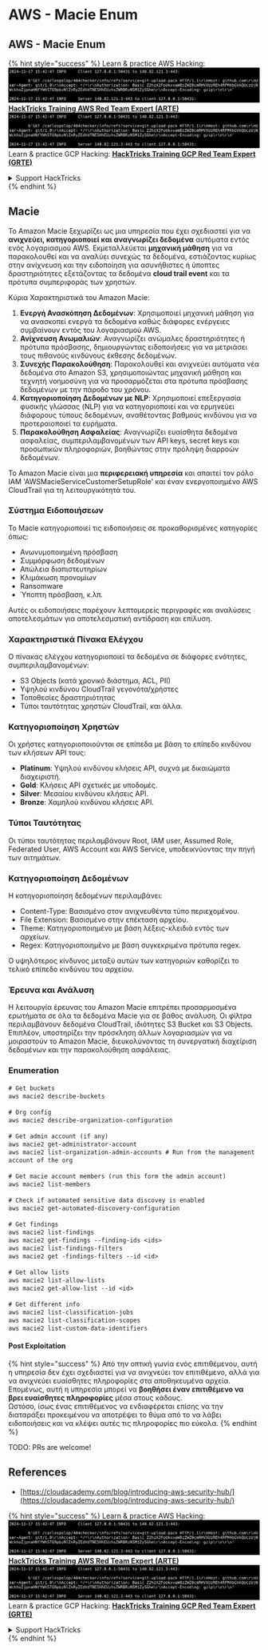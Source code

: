 # AWS - Macie Enum

## AWS - Macie Enum

{% hint style="success" %}
Learn & practice AWS Hacking:<img src="../../../../.gitbook/assets/image (1).png" alt="" data-size="line">[**HackTricks Training AWS Red Team Expert (ARTE)**](https://training.hacktricks.xyz/courses/arte)<img src="../../../../.gitbook/assets/image (1).png" alt="" data-size="line">\
Learn & practice GCP Hacking: <img src="../../../../.gitbook/assets/image (2).png" alt="" data-size="line">[**HackTricks Training GCP Red Team Expert (GRTE)**<img src="../../../../.gitbook/assets/image (2).png" alt="" data-size="line">](https://training.hacktricks.xyz/courses/grte)

<details>

<summary>Support HackTricks</summary>

* Check the [**subscription plans**](https://github.com/sponsors/carlospolop)!
* **Join the** 💬 [**Discord group**](https://discord.gg/hRep4RUj7f) or the [**telegram group**](https://t.me/peass) or **follow** us on **Twitter** 🐦 [**@hacktricks\_live**](https://twitter.com/hacktricks\_live)**.**
* **Share hacking tricks by submitting PRs to the** [**HackTricks**](https://github.com/carlospolop/hacktricks) and [**HackTricks Cloud**](https://github.com/carlospolop/hacktricks-cloud) github repos.

</details>
{% endhint %}

## Macie

Το Amazon Macie ξεχωρίζει ως μια υπηρεσία που έχει σχεδιαστεί για να **ανιχνεύει, κατηγοριοποιεί και αναγνωρίζει δεδομένα** αυτόματα εντός ενός λογαριασμού AWS. Εκμεταλλεύεται **μηχανική μάθηση** για να παρακολουθεί και να αναλύει συνεχώς τα δεδομένα, εστιάζοντας κυρίως στην ανίχνευση και την ειδοποίηση για ασυνήθιστες ή ύποπτες δραστηριότητες εξετάζοντας τα δεδομένα **cloud trail event** και τα πρότυπα συμπεριφοράς των χρηστών.

Κύρια Χαρακτηριστικά του Amazon Macie:

1. **Ενεργή Ανασκόπηση Δεδομένων**: Χρησιμοποιεί μηχανική μάθηση για να ανασκοπεί ενεργά τα δεδομένα καθώς διάφορες ενέργειες συμβαίνουν εντός του λογαριασμού AWS.
2. **Ανίχνευση Ανωμαλιών**: Αναγνωρίζει ανώμαλες δραστηριότητες ή πρότυπα πρόσβασης, δημιουργώντας ειδοποιήσεις για να μετριάσει τους πιθανούς κινδύνους έκθεσης δεδομένων.
3. **Συνεχής Παρακολούθηση**: Παρακολουθεί και ανιχνεύει αυτόματα νέα δεδομένα στο Amazon S3, χρησιμοποιώντας μηχανική μάθηση και τεχνητή νοημοσύνη για να προσαρμόζεται στα πρότυπα πρόσβασης δεδομένων με την πάροδο του χρόνου.
4. **Κατηγοριοποίηση Δεδομένων με NLP**: Χρησιμοποιεί επεξεργασία φυσικής γλώσσας (NLP) για να κατηγοριοποιεί και να ερμηνεύει διάφορους τύπους δεδομένων, αναθέτοντας βαθμούς κινδύνου για να προτεραιοποιεί τα ευρήματα.
5. **Παρακολούθηση Ασφαλείας**: Αναγνωρίζει ευαίσθητα δεδομένα ασφαλείας, συμπεριλαμβανομένων των API keys, secret keys και προσωπικών πληροφοριών, βοηθώντας στην πρόληψη διαρροών δεδομένων.

Το Amazon Macie είναι μια **περιφερειακή υπηρεσία** και απαιτεί τον ρόλο IAM 'AWSMacieServiceCustomerSetupRole' και έναν ενεργοποιημένο AWS CloudTrail για τη λειτουργικότητά του.

### Σύστημα Ειδοποιήσεων

Το Macie κατηγοριοποιεί τις ειδοποιήσεις σε προκαθορισμένες κατηγορίες όπως:

* Ανωνυμοποιημένη πρόσβαση
* Συμμόρφωση δεδομένων
* Απώλεια διαπιστευτηρίων
* Κλιμάκωση προνομίων
* Ransomware
* Ύποπτη πρόσβαση, κ.λπ.

Αυτές οι ειδοποιήσεις παρέχουν λεπτομερείς περιγραφές και αναλύσεις αποτελεσμάτων για αποτελεσματική αντίδραση και επίλυση.

### Χαρακτηριστικά Πίνακα Ελέγχου

Ο πίνακας ελέγχου κατηγοριοποιεί τα δεδομένα σε διάφορες ενότητες, συμπεριλαμβανομένων:

* S3 Objects (κατά χρονικό διάστημα, ACL, PII)
* Υψηλού κινδύνου CloudTrail γεγονότα/χρήστες
* Τοποθεσίες δραστηριότητας
* Τύποι ταυτότητας χρηστών CloudTrail, και άλλα.

### Κατηγοριοποίηση Χρηστών

Οι χρήστες κατηγοριοποιούνται σε επίπεδα με βάση το επίπεδο κινδύνου των κλήσεων API τους:

* **Platinum**: Υψηλού κινδύνου κλήσεις API, συχνά με δικαιώματα διαχειριστή.
* **Gold**: Κλήσεις API σχετικές με υποδομές.
* **Silver**: Μεσαίου κινδύνου κλήσεις API.
* **Bronze**: Χαμηλού κινδύνου κλήσεις API.

### Τύποι Ταυτότητας

Οι τύποι ταυτότητας περιλαμβάνουν Root, IAM user, Assumed Role, Federated User, AWS Account και AWS Service, υποδεικνύοντας την πηγή των αιτημάτων.

### Κατηγοριοποίηση Δεδομένων

Η κατηγοριοποίηση δεδομένων περιλαμβάνει:

* Content-Type: Βασισμένο στον ανιχνευθέντα τύπο περιεχομένου.
* File Extension: Βασισμένο στην επέκταση αρχείου.
* Theme: Κατηγοριοποιημένο με βάση λέξεις-κλειδιά εντός των αρχείων.
* Regex: Κατηγοριοποιημένο με βάση συγκεκριμένα πρότυπα regex.

Ο υψηλότερος κίνδυνος μεταξύ αυτών των κατηγοριών καθορίζει το τελικό επίπεδο κινδύνου του αρχείου.

### Έρευνα και Ανάλυση

Η λειτουργία έρευνας του Amazon Macie επιτρέπει προσαρμοσμένα ερωτήματα σε όλα τα δεδομένα Macie για σε βάθος ανάλυση. Οι φίλτρα περιλαμβάνουν δεδομένα CloudTrail, ιδιότητες S3 Bucket και S3 Objects. Επιπλέον, υποστηρίζει την πρόσκληση άλλων λογαριασμών για να μοιραστούν το Amazon Macie, διευκολύνοντας τη συνεργατική διαχείριση δεδομένων και την παρακολούθηση ασφάλειας.

### Enumeration
```
# Get buckets
aws macie2 describe-buckets

# Org config
aws macie2 describe-organization-configuration

# Get admin account (if any)
aws macie2 get-administrator-account
aws macie2 list-organization-admin-accounts # Run from the management account of the org

# Get macie account members (run this form the admin account)
aws macie2 list-members

# Check if automated sensitive data discovey is enabled
aws macie2 get-automated-discovery-configuration

# Get findings
aws macie2 list-findings
aws macie2 get-findings --finding-ids <ids>
aws macie2 list-findings-filters
aws macie2 get -findings-filters --id <id>

# Get allow lists
aws macie2 list-allow-lists
aws macie2 get-allow-list --id <id>

# Get different info
aws macie2 list-classification-jobs
aws macie2 list-classification-scopes
aws macie2 list-custom-data-identifiers
```
#### Post Exploitation

{% hint style="success" %}
Από την οπτική γωνία ενός επιτιθέμενου, αυτή η υπηρεσία δεν έχει σχεδιαστεί για να ανιχνεύει τον επιτιθέμενο, αλλά για να ανιχνεύει ευαίσθητες πληροφορίες στα αποθηκευμένα αρχεία. Επομένως, αυτή η υπηρεσία μπορεί να **βοηθήσει έναν επιτιθέμενο να βρει ευαίσθητες πληροφορίες** μέσα στους κάδους.\
Ωστόσο, ίσως ένας επιτιθέμενος να ενδιαφέρεται επίσης να την διαταράξει προκειμένου να αποτρέψει το θύμα από το να λάβει ειδοποιήσεις και να κλέψει αυτές τις πληροφορίες πιο εύκολα.
{% endhint %}

TODO: PRs are welcome!

## References

* [https://cloudacademy.com/blog/introducing-aws-security-hub/](https://cloudacademy.com/blog/introducing-aws-security-hub/)

{% hint style="success" %}
Learn & practice AWS Hacking:<img src="../../../../.gitbook/assets/image (1).png" alt="" data-size="line">[**HackTricks Training AWS Red Team Expert (ARTE)**](https://training.hacktricks.xyz/courses/arte)<img src="../../../../.gitbook/assets/image (1).png" alt="" data-size="line">\
Learn & practice GCP Hacking: <img src="../../../../.gitbook/assets/image (2).png" alt="" data-size="line">[**HackTricks Training GCP Red Team Expert (GRTE)**<img src="../../../../.gitbook/assets/image (2).png" alt="" data-size="line">](https://training.hacktricks.xyz/courses/grte)

<details>

<summary>Support HackTricks</summary>

* Check the [**subscription plans**](https://github.com/sponsors/carlospolop)!
* **Join the** 💬 [**Discord group**](https://discord.gg/hRep4RUj7f) or the [**telegram group**](https://t.me/peass) or **follow** us on **Twitter** 🐦 [**@hacktricks\_live**](https://twitter.com/hacktricks\_live)**.**
* **Share hacking tricks by submitting PRs to the** [**HackTricks**](https://github.com/carlospolop/hacktricks) and [**HackTricks Cloud**](https://github.com/carlospolop/hacktricks-cloud) github repos.

</details>
{% endhint %}
